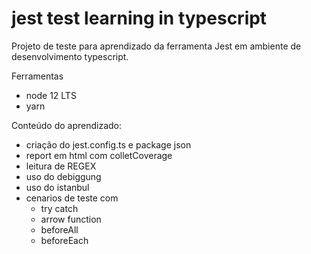 # jest test learning in typescript

Projeto de teste para aprendizado da ferramenta Jest em ambiente de desenvolvimento typescript. 

Ferramentas
- node 12 LTS
- yarn



Conteúdo do aprendizado:
- criação do jest.config.ts e package json
- report em html com colletCoverage
- leitura de REGEX
- uso do debiggung
- uso do istanbul
- cenarios de teste com
  - try catch
  - arrow function
  - beforeAll
  - beforeEach
